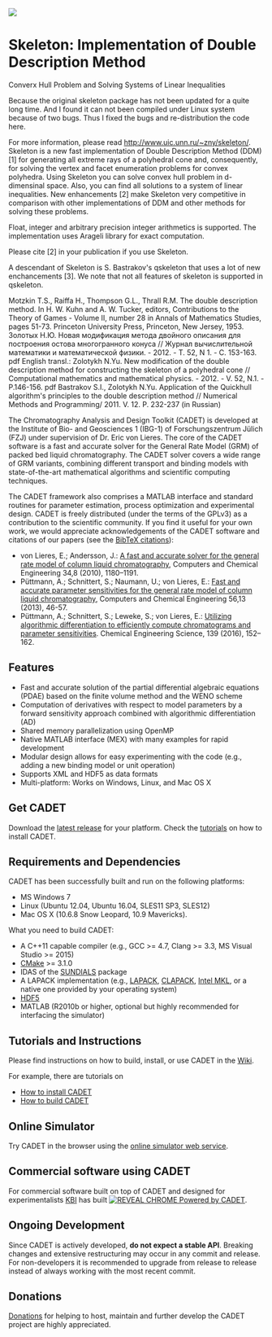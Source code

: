 ![](http://www.uic.unn.ru/~zny/skeleton/.tric.gif)

# Skeleton: Implementation of Double Description Method
Converx Hull Problem and Solving Systems of Linear Inequalities

Because the original skeleton package has not been updated for a quite long time. And I found it can not been compiled under Linux system because of two bugs. Thus I fixed the bugs and re-distribution the code here.

For more information, please read http://www.uic.unn.ru/~zny/skeleton/.
Skeleton is a new fast implementation of Double Description Method (DDM) [1] for generating all extreme rays of a polyhedral cone and, consequently, for solving the vertex and facet enumeration problems for convex polyhedra. Using Skeleton you can solve convex hull problem in d-dimensinal space. Also, you can find all solutions to a system of linear inequalities.
New enhancements [2] make Skeleton very competitive in comparison with other implementations of DDM and other methods for solving these problems.

Float, integer and arbitrary precision integer arithmetics is supported. The implementation uses Arageli library for exact computation.

Please cite [2] in your publication if you use Skeleton.

A descendant of Skeleton is S. Bastrakov's qskeleton that uses a lot of new enchancements [3]. We note that not all features of skeleton is supported in qskeleton.

Motzkin T.S., Raiffa H., Thompson G.L., Thrall R.M. The double description method. In H. W. Kuhn and A. W. Tucker, editors, Contributions to the Theory of Games - Volume II, number 28 in Annals of Mathematics Studies, pages 51-73. Princeton University Press, Princeton, New Jersey, 1953.
Золотых Н.Ю. Новая модификация метода двойного описания для построения остова многогранного конуса // Журнал вычислительной математики и математической физики. - 2012. - Т. 52, N 1. - С. 153-163. pdf English transl.: Zolotykh N.Yu. New modification of the double description method for constructing the skeleton of a polyhedral cone // Computational mathematics and mathematical physics. - 2012. - V. 52, N.1. - P.146-156. pdf
Bastrakov S.I., Zolotykh N.Yu. Application of the Quickhull algorithm's principles to the double description method // Numerical Methods and Programming/ 2011. V. 12. P. 232-237 (in Russian)




The Chromatography Analysis and Design Toolkit (CADET) is developed at the Institute of Bio- and Geosciences 1 (IBG-1) of Forschungszentrum Jülich (FZJ) under supervision of Dr. Eric von Lieres. The core of the CADET software is a fast and accurate solver for the General Rate Model (GRM) of packed bed liquid chromatography. The CADET solver covers a wide range of GRM variants, combining different transport and binding models with state-of-the-art mathematical algorithms and scientific computing techniques. 

The CADET framework also comprises a MATLAB interface and standard routines for parameter estimation, process optimization and experimental design. CADET is freely distributed (under the terms of the GPLv3) as a contribution to the scientific community. If you find it useful for your own work, we would appreciate acknowledgements of the CADET software and citations of our papers (see the [BibTeX citations](https://github.com/modsim/cadet/wiki/Referencing-CADET)):

* von Lieres, E.; Andersson, J.: [A fast and accurate solver for the general rate model of column liquid chromatography](http://dx.doi.org/10.1016/j.compchemeng.2010.03.008), Computers and Chemical Engineering 34,8 (2010), 1180–1191.
* Püttmann, A.; Schnittert, S.; Naumann, U.; von Lieres, E.: [Fast and accurate parameter sensitivities for the general rate model of column liquid chromatography](http://dx.doi.org/10.1016/j.compchemeng.2013.04.021), Computers and Chemical Engineering 56,13 (2013), 46-57.
* Püttmann, A.; Schnittert, S.; Leweke, S.; von Lieres, E.: [Utilizing algorithmic differentiation to efficiently compute chromatograms and parameter sensitivities](http://dx.doi.org/10.1016/j.ces.2015.08.050). Chemical Engineering Science, 139 (2016), 152–162.

## Features

* Fast and accurate solution of the partial differential algebraic equations (PDAE) based on the finite volume method and the WENO scheme
* Computation of derivatives with respect to model parameters by a forward sensitivity approach combined with algorithmic differentiation (AD)
* Shared memory parallelization using OpenMP
* Native MATLAB interface (MEX) with many examples for rapid development
* Modular design allows for easy experimenting with the code (e.g., adding a new binding model or unit operation)
* Supports XML and HDF5 as data formats
* Multi-platform: Works on Windows, Linux, and Mac OS X

## Get CADET

Download the [latest release](https://github.com/modsim/cadet/releases) for your platform.
Check the [tutorials](https://github.com/modsim/cadet/wiki/tutorials) on how to install CADET.

## Requirements and Dependencies

CADET has been successfully built and run on the following platforms:

* MS Windows 7
* Linux (Ubuntu 12.04, Ubuntu 16.04, SLES11 SP3, SLES12)
* Mac OS X (10.6.8 Snow Leopard, 10.9 Mavericks).

What you need to build CADET:

* A C++11 capable compiler (e.g., GCC >= 4.7, Clang >= 3.3, MS Visual Studio >= 2015)
* [CMake](http://cmake.org/) >= 3.1.0
* IDAS of the [SUNDIALS](http://computation.llnl.gov/casc/sundials/main.html) package
* A LAPACK implementation (e.g., [LAPACK](http://www.netlib.org/lapack/index.html), [CLAPACK](https://icl.cs.utk.edu/lapack-for-windows/clapack/index.html#build), [Intel MKL](https://software.intel.com/sites/campaigns/nest/), or a native one provided by your operating system)
* [HDF5](http://www.hdfgroup.org/HDF5/)
* MATLAB (R2010b or higher, optional but highly recommended for interfacing the simulator) 

## Tutorials and Instructions

Please find instructions on how to build, install, or use CADET in the [Wiki](https://github.com/modsim/cadet/wiki).

For example, there are tutorials on

* [How to install CADET](https://github.com/modsim/cadet/wiki/Install-CADET)
* [How to build CADET](https://github.com/modsim/cadet/wiki/Build-CADET)

## Online Simulator

Try CADET in the browser using the [online simulator web service](http://www.cadet-web.de).

## Commercial software using CADET

For commercial software built on top of CADET and designed for experimentalists [KBI](http://www.kbibiopharma.com/) has built [![REVEAL CHROME Powered by CADET](https://www.cadet-web.de/static/simulation/RevealChromLogo.png)](http://reveal.kbibiopharma.com/chromatography).

## Ongoing Development

Since CADET is actively developed, **do not expect a stable API**. Breaking changes and extensive restructuring may occur in any commit and release.
For non-developers it is recommended to upgrade from release to release instead of always working with the most recent commit.

## Donations

[Donations](https://www.paypal.com/cgi-bin/webscr?cmd=_s-xclick&hosted_button_id=FCQ2M89558ZAG) for helping to host, maintain and further develop the CADET project are highly appreciated.
